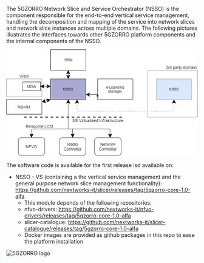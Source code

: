The 5GZORRO Network Slice and Service Orchestrator (NSSO) is the component responsible for the end-to-end vertical service management, handling the decomposition and mapping of the service into network slices and network slice instances across multiple domains. The following pictures illustrates the interfaces towards other 5GZORRO platform components and the internal components of the NSSO.

![NSSO interfaces](https://github.com/5GZORRO/nsso/blob/main/nsso_interfaces.png)


The software code is available for the first release isd available on:
- NSSO - VS (containing a the vertical service management and the general purpose network slice management functionality): https://github.com/nextworks-it/slicer/releases/tag/5gzorro-core-1.0-alfa
  - This module depends of the following repositories:
  - nfvo-drivers: https://github.com/nextworks-it/nfvo-drivers/releases/tag/5gzorro-core-1.0-alfa
  - slicer-catalogue: https://github.com/nextworks-it/slicer-catalogue/releases/tag/5gzorro-core-1.0-alfa
  - Docker images are provided as github packages in this repo to ease the platform installation

![5GZORRO logo](https://www.5gzorro.eu/wp-content/uploads/2019/11/Logo-White-5GZORRO.png)

